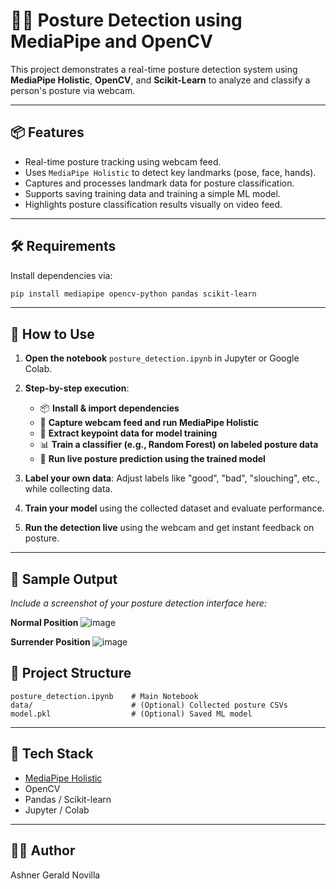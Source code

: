 
# 🧍‍♂️ Posture Detection using MediaPipe and OpenCV

This project demonstrates a real-time posture detection system using **MediaPipe Holistic**, **OpenCV**, and **Scikit-Learn** to analyze and classify a person's posture via webcam.

---

## 📦 Features

- Real-time posture tracking using webcam feed.
- Uses `MediaPipe Holistic` to detect key landmarks (pose, face, hands).
- Captures and processes landmark data for posture classification.
- Supports saving training data and training a simple ML model.
- Highlights posture classification results visually on video feed.

---

## 🛠️ Requirements

Install dependencies via:

```bash
pip install mediapipe opencv-python pandas scikit-learn
```

---

## 🚀 How to Use

1. **Open the notebook** `posture_detection.ipynb` in Jupyter or Google Colab.
2. **Step-by-step execution**:
   - 📦 **Install & import dependencies**
   - 🎥 **Capture webcam feed and run MediaPipe Holistic**
   - 🧠 **Extract keypoint data for model training**
   - 📊 **Train a classifier (e.g., Random Forest) on labeled posture data**
   - 📌 **Run live posture prediction using the trained model**

3. **Label your own data**: Adjust labels like "good", "bad", "slouching", etc., while collecting data.

4. **Train your model** using the collected dataset and evaluate performance.

5. **Run the detection live** using the webcam and get instant feedback on posture.

---

## 📸 Sample Output

_Include a screenshot of your posture detection interface here:_

<b> Normal Position </b>
![image](https://github.com/user-attachments/assets/5a693653-8487-4ebc-8a77-f452fc94b9d0)

<b> Surrender Position </b>
![image](https://github.com/user-attachments/assets/a43274a5-5d95-4af4-b4a9-d26bc71745ae)



## 📁 Project Structure

```
posture_detection.ipynb    # Main Notebook
data/                      # (Optional) Collected posture CSVs
model.pkl                  # (Optional) Saved ML model
```

---

## 🧠 Tech Stack

- [MediaPipe Holistic](https://google.github.io/mediapipe/solutions/holistic)
- OpenCV
- Pandas / Scikit-learn
- Jupyter / Colab

---

## 🙋‍♂️ Author

Ashner Gerald Novilla
